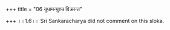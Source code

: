 +++
title = "06 युधामन्युश्च विक्रान्त"

+++
।।1.6।। Sri Sankaracharya did not comment on this sloka.  
  

